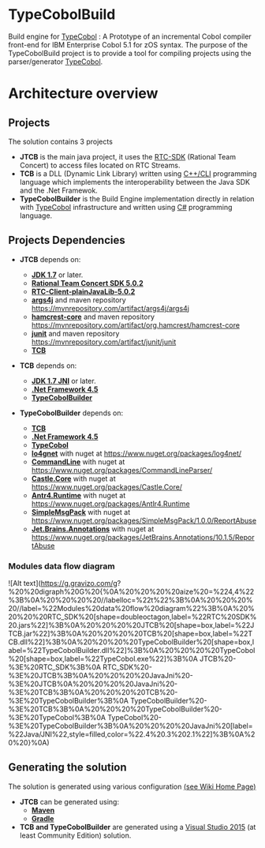 # TypeCobolBuild

Build engine for [TypeCobol](https://github.com/TypeCobolTeam/TypeCobol) : A Prototype of an incremental Cobol compiler front-end for IBM Enterprise Cobol 5.1 for zOS syntax.
The purpose of the TypeCobolBuild project is to provide a tool for compiling projects using the parser/generator [TypeCobol](https://github.com/TypeCobolTeam/TypeCobol). 


# Architecture overview

## Projects

The solution contains 3 projects
- **JTCB** is the main java project, it uses the [RTC-SDK](https://jazz.net/downloads/rational-team-concert/releases/5.0.2) (Rational Team Concert) to access files located on RTC Streams.
- **TCB** is a DLL (Dynamic Link Library) written using [C++/CLI](https://en.wikipedia.org/wiki/C%2B%2B/CLI) programming language which implements the interoperability between the Java SDK and the .Net Framewok.
- **TypeCobolBuilder** is the Build Engine implementation directly in relation with [TypeCobol](https://github.com/TypeCobolTeam/TypeCobol) infrastructure and written using [C#](https://fr.wikipedia.org/wiki/C_sharp) programming language.

## Projects Dependencies
- **JTCB** depends on:
	- [**JDK 1.7**](http://www.oracle.com/technetwork/java/javase/overview/index.html) or later.
	- [**Rational Team Concert SDK 5.0.2**](https://jazz.net/downloads/rational-team-concert/releases/5.0.2?p=allDownloads)
	- [**RTC-Client-plainJavaLib-5.0.2**](https://jazz.net/downloads/rational-team-concert/releases/5.0.2?p=allDownloads)
	- [**args4j**](http://args4j.kohsuke.org/) and maven repository https://mvnrepository.com/artifact/args4j/args4j
	- [**hamcrest-core**](http://hamcrest.org/JavaHamcrest/) and maven repository https://mvnrepository.com/artifact/org.hamcrest/hamcrest-core
	- [**junit**](http://junit.org/junit4/) and maven repository https://mvnrepository.com/artifact/junit/junit
	- [**TCB**](https://github.com/TypeCobolTeam/TypeCobolBuild)

- **TCB** depends on:
	- [**JDK 1.7 JNI**](http://www.oracle.com/technetwork/java/javase/overview/index.html) or later.
	- [**.Net Framework 4.5**](https://msdn.microsoft.com/fr-fr/library/5a4x27ek%28v=vs.110%29.aspx)
	- [**TypeCobolBuilder**](https://github.com/TypeCobolTeam/TypeCobolBuild)

- **TypeCobolBuilder** depends on:
	- [**TCB**](https://github.com/TypeCobolTeam/TypeCobolBuild)
	- [**.Net Framework 4.5**](https://msdn.microsoft.com/fr-fr/library/5a4x27ek%28v=vs.110%29.aspx)
	- [**TypeCobol**](https://github.com/TypeCobolTeam/TypeCobol)
	- [**lo4gnet**](https://logging.apache.org/log4net/) with nuget at https://www.nuget.org/packages/log4net/
	- [**CommandLine**](https://github.com/gsscoder/commandline) with nuget at https://www.nuget.org/packages/CommandLineParser/
	- [**Castle.Core**](http://www.castleproject.org/) with nuget at https://www.nuget.org/packages/Castle.Core/
	- [**Antr4.Runtime**](https://github.com/sharwell/antlr4cs) with nuget at https://www.nuget.org/packages/Antlr4.Runtime
	- [**SimpleMsgPack**](https://github.com/ymofen/SimpleMsgPack.Net) with nuget at https://www.nuget.org/packages/SimpleMsgPack/1.0.0/ReportAbuse
	- [**Jet.Brains.Annotations**](https://www.jetbrains.com/help/resharper/10.0/Code_Analysis__Code_Annotations.html) with nuget at https://www.nuget.org/packages/JetBrains.Annotations/10.1.5/ReportAbuse
	
### Modules data flow diagram
![Alt text](https://g.gravizo.com/g? %20%20digraph%20G%20{%0A%20%20%20%20aize%20=%224,4%22%3B%0A%20%20%20%20//labelloc=%22t%22%3B%0A%20%20%20%20//label=%22Modules%20data%20flow%20diagram%22%3B%0A%20%20%20%20RTC_SDK%20[shape=doubleoctagon,label=%22RTC%20SDK%20.jars%22]%3B%0A%20%20%20%20JTCB%20[shape=box,label=%22JTCB.jar%22]%3B%0A%20%20%20%20TCB%20[shape=box,label=%22TCB.dll%22]%3B%0A%20%20%20%20TypeCobolBuilder%20[shape=box,label=%22TypeCobolBuilder.dll%22]%3B%0A%20%20%20%20TypeCobol%20[shape=box,label=%22TypeCobol.exe%22]%3B%0A	JTCB%20-%3E%20RTC_SDK%3B%0A	RTC_SDK%20-%3E%20JTCB%3B%0A%20%20%20%20JavaJni%20-%3E%20JTCB%0A%20%20%20%20JavaJni%20-%3E%20TCB%3B%0A%20%20%20%20TCB%20-%3E%20TypeCobolBuilder%3B%0A	TypeCobolBuilder%20-%3E%20TCB%3B%0A%20%20%20%20TypeCobolBuilder%20-%3E%20TypeCobol%3B%0A	TypeCobol%20-%3E%20TypeCobolBuilder%3B%0A%20%20%20%20JavaJni%20[label=%22Java/JNI%22,style=filled,color=%22.4%20.3%202.1%22]%3B%0A%20%20}%0A)

## Generating the solution

The solution is generated using various configuration [(see Wiki Home Page)](https://github.com/TypeCobolTeam/TypeCobolBuild/wiki)
- **JTCB** can be generated using:
	- [**Maven**](https://maven.apache.org/)
	- [**Gradle**](https://gradle.org/)
- **TCB and TypeCobolBuilder** are generated using a [Visual Studio 2015](https://www.visualstudio.com/fr-fr/products/visual-studio-community-vs.aspx) (at least Community Edition) solution.

